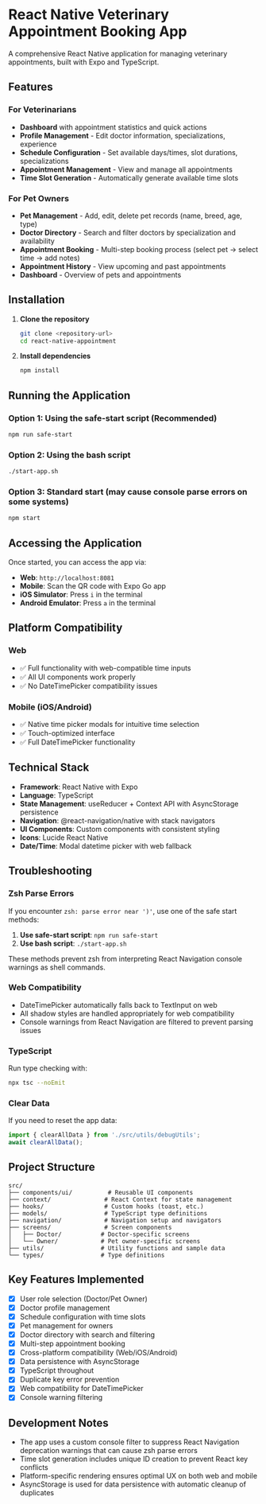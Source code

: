 # React Native Veterinary Appointment Booking App

A comprehensive React Native application for managing veterinary appointments, built with Expo and TypeScript.

## Features

### For Veterinarians
- **Dashboard** with appointment statistics and quick actions
- **Profile Management** - Edit doctor information, specializations, experience
- **Schedule Configuration** - Set available days/times, slot durations, specializations
- **Appointment Management** - View and manage all appointments
- **Time Slot Generation** - Automatically generate available time slots

### For Pet Owners
- **Pet Management** - Add, edit, delete pet records (name, breed, age, type)
- **Doctor Directory** - Search and filter doctors by specialization and availability
- **Appointment Booking** - Multi-step booking process (select pet → select time → add notes)
- **Appointment History** - View upcoming and past appointments
- **Dashboard** - Overview of pets and appointments

## Installation

1. **Clone the repository**
   ```bash
   git clone <repository-url>
   cd react-native-appointment
   ```

2. **Install dependencies**
   ```bash
   npm install
   ```

## Running the Application

### Option 1: Using the safe-start script (Recommended)
```bash
npm run safe-start
```

### Option 2: Using the bash script
```bash
./start-app.sh
```

### Option 3: Standard start (may cause console parse errors on some systems)
```bash
npm start
```

## Accessing the Application

Once started, you can access the app via:

- **Web**: `http://localhost:8081`
- **Mobile**: Scan the QR code with Expo Go app
- **iOS Simulator**: Press `i` in the terminal
- **Android Emulator**: Press `a` in the terminal

## Platform Compatibility

### Web
- ✅ Full functionality with web-compatible time inputs
- ✅ All UI components work properly
- ✅ No DateTimePicker compatibility issues

### Mobile (iOS/Android)
- ✅ Native time picker modals for intuitive time selection
- ✅ Touch-optimized interface
- ✅ Full DateTimePicker functionality

## Technical Stack

- **Framework**: React Native with Expo
- **Language**: TypeScript
- **State Management**: useReducer + Context API with AsyncStorage persistence
- **Navigation**: @react-navigation/native with stack navigators
- **UI Components**: Custom components with consistent styling
- **Icons**: Lucide React Native
- **Date/Time**: Modal datetime picker with web fallback

## Troubleshooting

### Zsh Parse Errors
If you encounter `zsh: parse error near ')'`, use one of the safe start methods:

1. **Use safe-start script**: `npm run safe-start`
2. **Use bash script**: `./start-app.sh`

These methods prevent zsh from interpreting React Navigation console warnings as shell commands.

### Web Compatibility
- DateTimePicker automatically falls back to TextInput on web
- All shadow styles are handled appropriately for web compatibility
- Console warnings from React Navigation are filtered to prevent parsing issues

### TypeScript
Run type checking with:
```bash
npx tsc --noEmit
```

### Clear Data
If you need to reset the app data:
```javascript
import { clearAllData } from './src/utils/debugUtils';
await clearAllData();
```

## Project Structure

```
src/
├── components/ui/          # Reusable UI components
├── context/               # React Context for state management
├── hooks/                 # Custom hooks (toast, etc.)
├── models/                # TypeScript type definitions
├── navigation/            # Navigation setup and navigators
├── screens/               # Screen components
│   ├── Doctor/           # Doctor-specific screens
│   └── Owner/            # Pet owner-specific screens
├── utils/                # Utility functions and sample data
└── types/                # Type definitions
```

## Key Features Implemented

- [x] User role selection (Doctor/Pet Owner)
- [x] Doctor profile management
- [x] Schedule configuration with time slots
- [x] Pet management for owners
- [x] Doctor directory with search and filtering
- [x] Multi-step appointment booking
- [x] Cross-platform compatibility (Web/iOS/Android)
- [x] Data persistence with AsyncStorage
- [x] TypeScript throughout
- [x] Duplicate key error prevention
- [x] Web compatibility for DateTimePicker
- [x] Console warning filtering

## Development Notes

- The app uses a custom console filter to suppress React Navigation deprecation warnings that can cause zsh parse errors
- Time slot generation includes unique ID creation to prevent React key conflicts
- Platform-specific rendering ensures optimal UX on both web and mobile
- AsyncStorage is used for data persistence with automatic cleanup of duplicates
